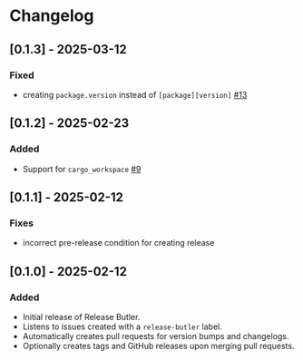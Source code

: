 # Changelog

## [0.1.3] - 2025-03-12
### Fixed
- creating `package.version` instead of `[package][version]` [#13](https://github.com/rs-workspace/release-butler/issues/13)

## [0.1.2] - 2025-02-23
### Added

- Support for `cargo_workspace` [#9](https://github.com/rs-workspace/release-butler/pull/9)

## [0.1.1] - 2025-02-12
### Fixes
- incorrect pre-release condition for creating release

## [0.1.0] - 2025-02-12
### Added
- Initial release of Release Butler.
- Listens to issues created with a `release-butler` label.
- Automatically creates pull requests for version bumps and changelogs.
- Optionally creates tags and GitHub releases upon merging pull requests.
